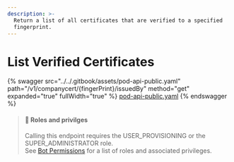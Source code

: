 ```yaml
---
description: >-
  Return a list of all certificates that are verified to a specified
  fingerprint.
---
```


# List Verified Certificates

{% swagger src="../../.gitbook/assets/pod-api-public.yaml" path="/v1/companycert/{fingerPrint}/issuedBy" method="get" expanded="true" fullWidth="true" %}
[pod-api-public.yaml](../../.gitbook/assets/pod-api-public.yaml)
{% endswagger %}

> #### 🚧 Roles and privilges
>
> Calling this endpoint requires the USER\_PROVISIONING or the SUPER\_ADMINISTRATOR role.\
> See [Bot Permissions](https://docs.developers.symphony.com/building-bots-on-symphony/configuration/bot-permissions) for a list of roles and associated privileges.
